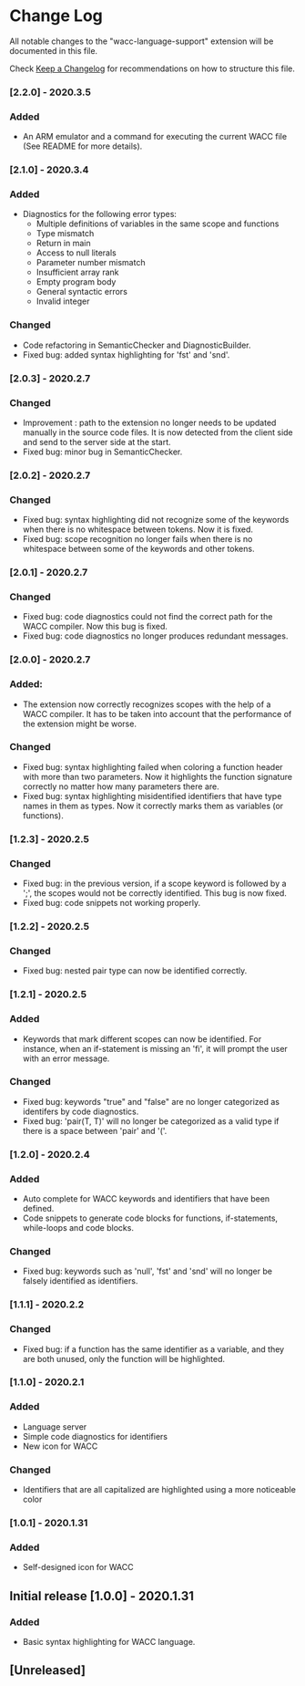 # Change Log

All notable changes to the "wacc-language-support" extension will be documented in this file.

Check [Keep a Changelog](http://keepachangelog.com/) for recommendations on how to structure this file.

### [2.2.0] - 2020.3.5
### Added
- An ARM emulator and a command for executing the current WACC file 
(See README for more details).

### [2.1.0] - 2020.3.4
### Added
- Diagnostics for the following error types:
	- Multiple definitions of variables in the same scope and functions
	- Type mismatch
	- Return in main
	- Access to null literals
	- Parameter number mismatch
	- Insufficient array rank
	- Empty program body
	- General syntactic errors
	- Invalid integer
### Changed
- Code refactoring in SemanticChecker and DiagnosticBuilder.
- Fixed bug: added syntax highlighting for 'fst' and 'snd'.

### [2.0.3] - 2020.2.7
### Changed
- Improvement : path to the extension no longer needs to be updated manually in the
source code files. It is now detected from the client side and send to the server
side at the start.
- Fixed bug: minor bug in SemanticChecker.

### [2.0.2] - 2020.2.7
### Changed
- Fixed bug: syntax highlighting did not recognize some of the keywords when
there is no whitespace between tokens. Now it is fixed.
- Fixed bug: scope recognition no longer fails when there is no whitespace
between some of the keywords and other tokens.

### [2.0.1] - 2020.2.7
### Changed
- Fixed bug: code diagnostics could not find the correct path for the WACC compiler.
Now this bug is fixed.
- Fixed bug: code diagnostics no longer produces redundant messages.

### [2.0.0] - 2020.2.7
### Added:
- The extension now correctly recognizes scopes with the help of a WACC compiler.
It has to be taken into account that the performance of the extension might be worse.
### Changed
- Fixed bug: syntax highlighting failed when coloring a function header with more
than two parameters. Now it highlights the function signature correctly no matter
how many parameters there are.
- Fixed bug: syntax highlighting misidentified identifiers that have type names
in them as types. Now it correctly marks them as variables (or functions).

### [1.2.3] - 2020.2.5
### Changed
- Fixed bug: in the previous version, if a scope keyword is followed by a ';',
the scopes would not be correctly identified. This bug is now fixed.
- Fixed bug: code snippets not working properly.

### [1.2.2] - 2020.2.5
### Changed
- Fixed bug: nested pair type can now be identified correctly.

### [1.2.1] - 2020.2.5
### Added
- Keywords that mark different scopes can now be identified. For instance,
when an if-statement is missing an 'fi', it will prompt the user with an error message.
### Changed
- Fixed bug: keywords "true" and "false" are no longer categorized as identifers
by code diagnostics.
- Fixed bug: 'pair(T, T)' will no longer be categorized as a valid type if there
is a space between 'pair' and '('.

### [1.2.0] - 2020.2.4
### Added
- Auto complete for WACC keywords and identifiers that have been defined.
- Code snippets to generate code blocks for functions, if-statements, while-loops
and code blocks.
### Changed
- Fixed bug: keywords such as 'null', 'fst' and 'snd' will no longer be falsely
identified as identifiers.

### [1.1.1] - 2020.2.2
### Changed
- Fixed bug: if a function has the same identifier as a variable, and they are both
unused, only the function will be highlighted.

### [1.1.0] - 2020.2.1
### Added
- Language server
- Simple code diagnostics for identifiers
- New icon for WACC
### Changed
- Identifiers that are all capitalized are highlighted using a more noticeable color

### [1.0.1] - 2020.1.31
### Added
- Self-designed icon for WACC

## Initial release [1.0.0] - 2020.1.31
### Added
- Basic syntax highlighting for WACC language.

## [Unreleased]